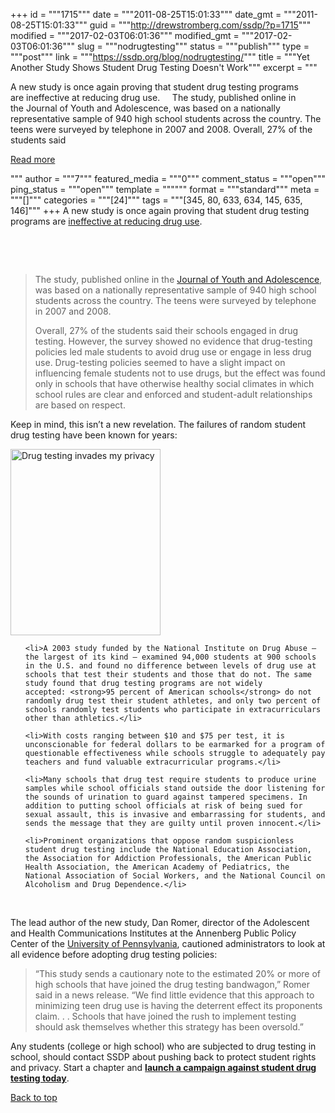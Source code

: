 +++
id = """1715"""
date = """2011-08-25T15:01:33"""
date_gmt = """2011-08-25T15:01:33"""
guid = """http://drewstromberg.com/ssdp/?p=1715"""
modified = """2017-02-03T06:01:36"""
modified_gmt = """2017-02-03T06:01:36"""
slug = """nodrugtesting"""
status = """publish"""
type = """post"""
link = """https://ssdp.org/blog/nodrugtesting/"""
title = """Yet Another Study Shows Student Drug Testing Doesn&#039;t Work"""
excerpt = """<p>A new study is once again proving that student drug testing programs are ineffective at reducing drug use. &nbsp; &nbsp; The study, published online in the Journal of Youth and Adolescence, was based on a nationally representative sample of 940 high school students across the country. The teens were surveyed by telephone in 2007 and 2008. Overall, 27% of the students said</p>
<div class="h10"></div>
<p><a class="more-link2 flat" href="https://ssdp.org/blog/nodrugtesting/">Read more</a></p>
"""
author = """7"""
featured_media = """0"""
comment_status = """open"""
ping_status = """open"""
template = """"""
format = """standard"""
meta = """[]"""
categories = """[24]"""
tags = """[345, 80, 633, 634, 145, 635, 146]"""
+++
A new study is once again proving that student drug testing programs are <a href="http://www.latimes.com/health/boostershots/la-heb-drug-testing-20110817,0,2077728.story?track=rss" target="_blank">ineffective at reducing drug use</a>.



&nbsp;



&nbsp;

<blockquote>The study, published online in the <a href="https://springerlink3.metapress.com/content/40182687327vg7w2/resource-secured/?target=fulltext.pdf&amp;sid=d0ama155qtyi2mrjqnsana45&amp;sh=www.springerlink.com">Journal of Youth and Adolescence</a>, was based on a nationally representative sample of 940 high school students across the country. The teens were surveyed by telephone in 2007 and 2008.



Overall, 27% of the students said their schools engaged in drug testing. However, the survey showed no evidence that drug-testing policies led male students to avoid drug use or engage in less drug use. Drug-testing policies seemed to have a slight impact on influencing female students not to use drugs, but the effect was found only in schools that have otherwise healthy social climates in which school rules are clear and enforced and student-adult relationships are based on respect.</blockquote>

Keep in mind, this isn&#8217;t a new revelation. The failures of random student drug testing have been known for years:



<a href="http://ssdp.org/news/blog/nodrugtesting/attachment/drug-testing/" rel="attachment wp-att-4134"><img class="size-full wp-image-4134 alignright" title="Drug testing invades my privacy" src="/assets/2011/08/drug-testing.jpg" alt="Drug testing invades my privacy" width="240" height="298" /></a>

<ul>

	<li>A 2003 study funded by the National Institute on Drug Abuse – the largest of its kind – examined 94,000 students at 900 schools in the U.S. and found no difference between levels of drug use at schools that test their students and those that do not. The same study found that drug testing programs are not widely accepted: <strong>95 percent of American schools</strong> do not randomly drug test their student athletes, and only two percent of schools randomly test students who participate in extracurriculars other than athletics.</li>

	<li>With costs ranging between $10 and $75 per test, it is unconscionable for federal dollars to be earmarked for a program of questionable effectiveness while schools struggle to adequately pay teachers and fund valuable extracurricular programs.</li>

	<li>Many schools that drug test require students to produce urine samples while school officials stand outside the door listening for the sounds of urination to guard against tampered specimens. In addition to putting school officials at risk of being sued for sexual assault, this is invasive and embarrassing for students, and sends the message that they are guilty until proven innocent.</li>

	<li>Prominent organizations that oppose random suspicionless student drug testing include the National Education Association, the Association for Addiction Professionals, the American Public Health Association, the American Academy of Pediatrics, the National Association of Social Workers, and the National Council on Alcoholism and Drug Dependence.</li>

</ul>

&nbsp;



The lead author of the new study, Dan Romer, director of the Adolescent and Health Communications Institutes at the Annenberg Public Policy Center of the <a id="OREDU0000181" title="University of Pennsylvania" href="http://www.latimes.com/topic/education/colleges-universities/university-of-pennsylvania-OREDU0000181.topic">University of Pennsylvania</a>, cautioned administrators to look at all evidence before adopting drug testing policies:

<blockquote>&#8220;This study sends a cautionary note to the estimated 20% or more of high schools that have joined the drug testing bandwagon,&#8221; Romer said in a news release. &#8220;We find little evidence that this approach to minimizing teen drug use is having the deterrent effect its proponents claim. . . Schools that have joined the rush to implement testing should ask themselves whether this strategy has been oversold.&#8221;</blockquote>

Any students (college or high school) who are subjected to drug testing in school, should contact SSDP about pushing back to protect student rights and privacy. Start a chapter and <strong><a href="http://ssdp.org/campaigns/student-drug-testing">launch a campaign against student drug testing today</a></strong>.



<a title="Back to Top" href="http://ssdp.org/news/blog/nodrugtesting#top">Back to top</a>
